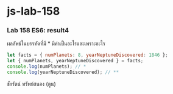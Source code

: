 # js-lab-158
### Lab 158 ES6: result4
ผลลัพธ์ในบรรทัดที่มี * มีค่าเป็นอะไรและเพราะอะไร

```JavaScript
let facts = { numPlanets: 8, yearNeptuneDiscovered: 1846 };
let { numPlanets, yearNeptuneDiscovered } = facts;
console.log(numPlanets); // *
console.log(yearNeptuneDiscovered); // **
```
ชัยรัตน์ ทรัพย์สนอง (ตูน)
